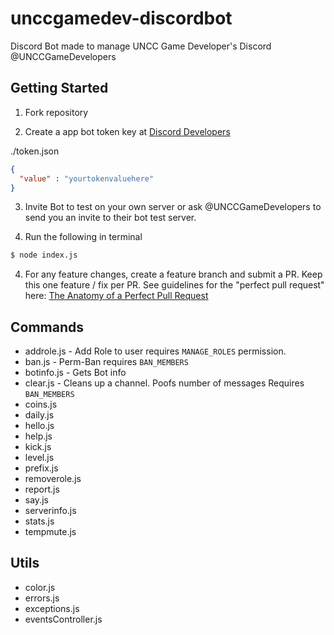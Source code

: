# unccgamedev-discordbot
Discord Bot made to manage UNCC Game Developer's Discord @UNCCGameDevelopers

## Getting Started

1. Fork repository

2. Create a app bot token key at [Discord Developers](https://discordapp.com/developers/applications/me)

./token.json
```json
{
  "value" : "yourtokenvaluehere"
}
```
3. Invite Bot to test on your own server or ask @UNCCGameDevelopers to send you an invite to their bot test server.

4. Run the following in terminal

```bash
$ node index.js
```

4. For any feature changes, create a feature branch and submit a PR. Keep this one feature / fix per PR. 
See guidelines for the "perfect pull request" here: [The Anatomy of a Perfect Pull Request](https://medium.com/@hugooodias/the-anatomy-of-a-perfect-pull-request-567382bb6067)

## Commands
- addrole.js - Add Role to user requires `MANAGE_ROLES` permission.                                                                                                                                                                                         
- ban.js - Perm-Ban requires `BAN_MEMBERS`                                                                                                                                                                                                
- botinfo.js - Gets Bot info                                                                                                                                                                                            
- clear.js - Cleans up a channel. Poofs number of messages Requires `BAN_MEMBERS`                                                                                                                                                                                                
- coins.js                                                                                                                                                                                             
- daily.js                                                                                                                                                                                             
- hello.js                                                                                                                                                                                             
- help.js                                                                                                                                                                                          
- kick.js                                                                                                                                                                                        
- level.js                                                                                                                                                                                          
- prefix.js                                                                                                                                                                                            
- removerole.js                                                                                                                                                                                       
- report.js                                                                                                                                                                                           
- say.js                                                                                                                                                                                              
- serverinfo.js                                                                                                                                                                                       
- stats.js                                                                                                                                                                                        
- tempmute.js

## Utils
- color.js
- errors.js
- exceptions.js
- eventsController.js
